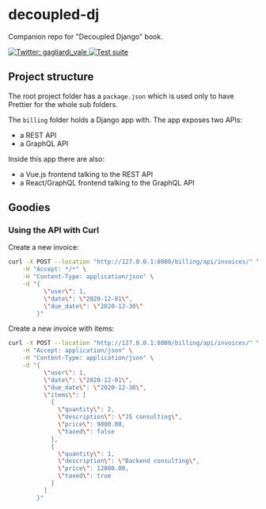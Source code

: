 # decoupled-dj
Companion repo for "Decoupled Django" book.

<p>
  <a href="https://twitter.com/gagliardi_vale" target="_blank">
    <img alt="Twitter: gagliardi_vale" src="https://img.shields.io/twitter/follow/gagliardi_vale?style=social" />
  </a>
  <a href="https://github.com/valentinogagliardi/decoupled-dj/actions" target="_blank">
    <img alt="Test suite" src="https://github.com/valentinogagliardi/decoupled-dj/workflows/Test%20suite/badge.svg" />
  </a>
</p>

## Project structure

The root project folder has a `package.json` which is used only to have Prettier for the whole sub folders.

The `billing` folder holds a Django app with. The app exposes two APIs:

- a REST API
- a GraphQL API

Inside this app there are also:

- a Vue.js frontend talking to the REST API
- a React/GraphQL frontend talking to the GraphQL API

## Goodies

### Using the API with Curl

Create a new invoice:

```bash
curl -X POST --location "http://127.0.0.1:8000/billing/api/invoices/" \
    -H "Accept: */*" \
    -H "Content-Type: application/json" \
    -d "{
          \"user\": 1,
          \"date\": \"2020-12-01\",
          \"due_date\": \"2020-12-30\"
        }"
```

Create a new invoice with items:

```bash
curl -X POST --location "http://127.0.0.1:8000/billing/api/invoices/" \
    -H "Accept: application/json" \
    -H "Content-Type: application/json" \
    -d "{
          \"user\": 1,
          \"date\": \"2020-12-01\",
          \"due_date\": \"2020-12-30\",
          \"items\": [
            {
              \"quantity\": 2,
              \"description\": \"JS consulting\",
              \"price\": 9800.00,
              \"taxed\": false
            },
            {
              \"quantity\": 1,
              \"description\": \"Backend consulting\",
              \"price\": 12000.00,
              \"taxed\": true
            }
          ]
        }"
```
